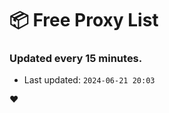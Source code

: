 # :package: Free Proxy List
### Updated every 15 minutes.

- Last updated: `2024-06-21 20:03`

:heart:
